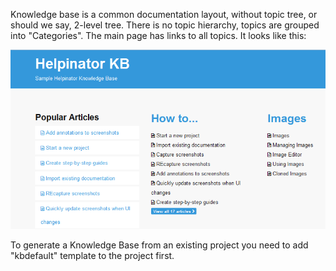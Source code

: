 Knowledge base is a common documentation layout, without topic tree, or should we say, 2-level tree. There is no topic hierarchy, topics are grouped into "Categories". The main page has links to all topics. It looks like this:




![](images/kbsample.png "")




To generate a Knowledge Base from an existing project you need to add "kbdefault" template to the project first.
